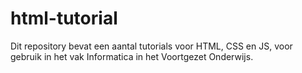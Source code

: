 # html-tutorial

Dit repository bevat een aantal tutorials voor HTML, CSS en JS, voor gebruik in het vak Informatica in het Voortgezet Onderwijs.
